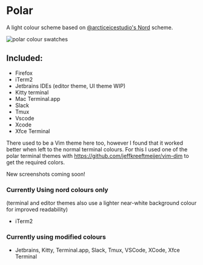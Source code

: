 # Polar
A light colour scheme based on [@arcticeicestudio's Nord](https://github.com/arcticicestudio/nord) scheme.

![polar colour swatches](https://github.com/mtyn/polar/blob/master/design/polar.png?raw=true)

## Included:

* Firefox
* iTerm2
* Jetbrains IDEs (editor theme, UI theme WIP)
* Kitty terminal
* Mac Terminal.app
* Slack
* Tmux
* Vscode
* Xcode
* Xfce Terminal

There used to be a Vim theme here too, however I found that it worked better when left to the normal terminal
colours. For this I used one of the polar terminal themes with https://github.com/jeffkreeftmeijer/vim-dim to
get the required colors.

New screenshots coming soon!

### Currently Using nord colours only

(terminal and editor themes also use a lighter near-white background colour for improved readability)

- iTerm2

### Currently using modified colours

- Jetbrains, Kitty, Terminal.app, Slack, Tmux, VSCode, XCode, Xfce Terminal
